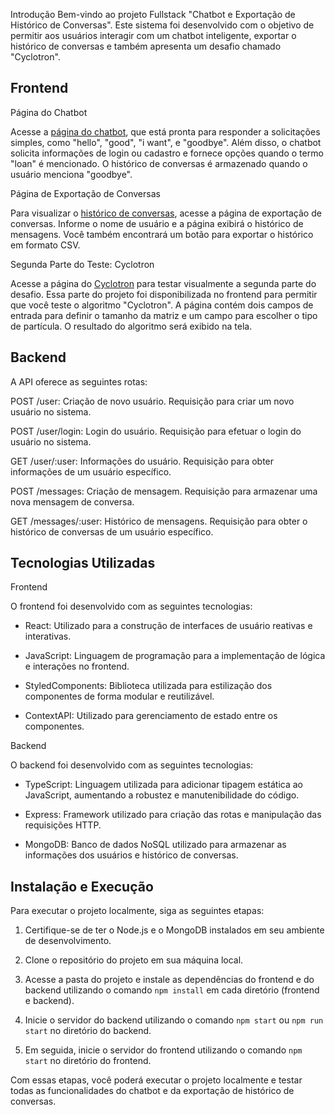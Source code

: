 Introdução
Bem-vindo ao projeto Fullstack "Chatbot e Exportação de Histórico de Conversas". Este sistema foi desenvolvido com o objetivo de permitir aos usuários interagir com um chatbot inteligente, exportar o histórico de conversas e também apresenta um desafio chamado "Cyclotron".

Frontend
---------
Página do Chatbot

Acesse a [página do chatbot](https://lexart-beige.vercel.app/), que está pronta para responder a solicitações simples, como "hello", "good", "i want", e "goodbye". Além disso, o chatbot solicita informações de login ou cadastro e fornece opções quando o termo "loan" é mencionado. O histórico de conversas é armazenado quando o usuário menciona "goodbye".

Página de Exportação de Conversas

Para visualizar o [histórico de conversas](https://lexart-beige.vercel.app/messages), acesse a página de exportação de conversas. Informe o nome de usuário e a página exibirá o histórico de mensagens. Você também encontrará um botão para exportar o histórico em formato CSV.

Segunda Parte do Teste: Cyclotron

Acesse a página do [Cyclotron](https://lexart-beige.vercel.app/cyclotron) para testar visualmente a segunda parte do desafio. Essa parte do projeto foi disponibilizada no frontend para permitir que você teste o algoritmo "Cyclotron". A página contém dois campos de entrada para definir o tamanho da matriz e um campo para escolher o tipo de partícula. O resultado do algoritmo será exibido na tela.

Backend
--------

A API oferece as seguintes rotas:

POST /user: Criação de novo usuário. Requisição para criar um novo usuário no sistema.

POST /user/login: Login do usuário. Requisição para efetuar o login do usuário no sistema.

GET /user/:user: Informações do usuário. Requisição para obter informações de um usuário específico.

POST /messages: Criação de mensagem. Requisição para armazenar uma nova mensagem de conversa.

GET /messages/:user: Histórico de mensagens. Requisição para obter o histórico de conversas de um usuário específico.

Tecnologias Utilizadas
----------------------

Frontend

O frontend foi desenvolvido com as seguintes tecnologias:

- React: Utilizado para a construção de interfaces de usuário reativas e interativas.

- JavaScript: Linguagem de programação para a implementação de lógica e interações no frontend.

- StyledComponents: Biblioteca utilizada para estilização dos componentes de forma modular e reutilizável.

- ContextAPI: Utilizado para gerenciamento de estado entre os componentes.

Backend


O backend foi desenvolvido com as seguintes tecnologias:

- TypeScript: Linguagem utilizada para adicionar tipagem estática ao JavaScript, aumentando a robustez e manutenibilidade do código.

- Express: Framework utilizado para criação das rotas e manipulação das requisições HTTP.

- MongoDB: Banco de dados NoSQL utilizado para armazenar as informações dos usuários e histórico de conversas.

Instalação e Execução
---------------------

Para executar o projeto localmente, siga as seguintes etapas:

1. Certifique-se de ter o Node.js e o MongoDB instalados em seu ambiente de desenvolvimento.

2. Clone o repositório do projeto em sua máquina local.

3. Acesse a pasta do projeto e instale as dependências do frontend e do backend utilizando o comando `npm install` em cada diretório (frontend e backend).

4. Inicie o servidor do backend utilizando o comando `npm start` ou `npm run start` no diretório do backend.

5. Em seguida, inicie o servidor do frontend utilizando o comando `npm start` no diretório do frontend.

Com essas etapas, você poderá executar o projeto localmente e testar todas as funcionalidades do chatbot e da exportação de histórico de conversas.
